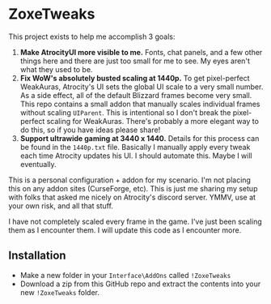 # ZoxeTweaks

This project exists to help me accomplish 3 goals:

  1. **Make AtrocityUI more visible to me.**  Fonts, chat panels, and a few other things here and there are just too small for me to see.  My eyes aren't what they used to be.
  2. **Fix WoW's absolutely busted scaling at 1440p.**  To get pixel-perfect WeakAuras, Atrocity's UI sets the global UI scale to a very small number.  As a side effect, all of the default Blizzard frames become very small.  This repo contains a small addon that manually scales individual frames without scaling `UIParent`.  This is intentional so I don't break the pixel-perfect scaling for WeakAuras.  There's probably a more elegant way to do this, so if you have ideas please share!
  3. **Support ultrawide gaming at 3440 x 1440.**  Details for this process can be found in the `1440p.txt` file.  Basically I manually apply every tweak each time Atrocity updates his UI.  I should automate this.  Maybe I will eventually.

This is a personal configuration + addon for my scenario.  I'm not placing this on any addon sites (CurseForge, etc).  This is just me sharing my setup with folks that asked me nicely on Atrocity's discord server.  YMMV, use at your own risk, and all that stuff.

I have not completely scaled every frame in the game.  I've just been scaling them as I encounter them.  I will update this code as I encounter more.

## Installation

- Make a new folder in your `Interface\AddOns` called `!ZoxeTweaks`
- Download a zip from this GitHub repo and extract the contents into your new `!ZoxeTweaks` folder.